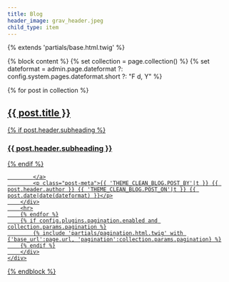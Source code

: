 ```yaml
---
title: Blog
header_image: grav_header.jpeg
child_type: item
---
```


{% extends 'partials/base.html.twig' %}

{% block content %}
{% set collection = page.collection() %}
{% set dateformat = admin.page.dateformat ?: config.system.pages.dateformat.short ?: "F d, Y" %}
<div class="container">
    <div class="row">
        <div class="col-lg-8 col-lg-offset-2 col-md-10 col-md-offset-1">
        {% for post in collection %}
        <div class="post-preview">
            <a href="{{ post.url }}">
                <h2 class="post-title">{{ post.title }}</h2>
                {% if post.header.subheading %}
                <h3 class="post-subtitle">{{ post.header.subheading }}</h3>
                {% endif %}

            </a>
            <p class="post-meta">{{ 'THEME_CLEAN_BLOG.POST_BY'|t }} {{ post.header.author }} {{ 'THEME_CLEAN_BLOG.POST_ON'|t }} {{ post.date|date(dateformat) }}</p>
        </div>
        <hr>
        {% endfor %}
        {% if config.plugins.pagination.enabled and collection.params.pagination %}
            {% include 'partials/pagination.html.twig' with {'base_url':page.url, 'pagination':collection.params.pagination} %}
        {% endif %}
        </div>
    </div>
</div>
{% endblock %}